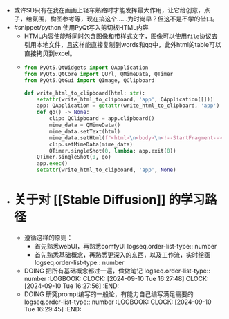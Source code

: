 - 或许SD只有在我在画画上轻车熟路时才能发挥最大作用，让它给创意，点子，给氛围，构图参考等，现在搞这个……为时尚早？但这不是不学的借口。
- #snippet/python 使用PyQt写入剪切板HTML内容
	- HTML内容使能够同时包含图像和带样式文字，图像可以使用`file`协议去引用本地文件，且这样能直接复制到words和qq中，此外html的table可以直接拷贝到excel。
	- ```python
	  from PyQt5.QtWidgets import QApplication
	  from PyQt5.QtCore import QUrl, QMimeData, QTimer
	  from PyQt5.QtGui import QImage, QClipboard
	  
	  def write_html_to_clipboard(html: str):
	      setattr(write_html_to_clipboard, 'app', QApplication([]))
	      app: QApplication = getattr(write_html_to_clipboard, 'app')
	      def go() -> None:
	          clip: QClipboard = app.clipboard()
	          mime_data = QMimeData()
	          mime_data.setText(html)
	          mime_data.setHtml(f"<html>\n<body>\n<!--StartFragment-->{html}<!--EndFragment-->\n</body>\n</html>")
	          clip.setMimeData(mime_data)
	          QTimer.singleShot(0, lambda: app.exit(0))
	      QTimer.singleShot(0, go)
	      app.exec()
	      setattr(write_html_to_clipboard, 'app', None)
	  ```
- # 关于对 [[Stable Diffusion]] 的学习路径
	- 遵循这样的原则：
		- 首先熟悉webUI，再熟悉comfyUI
		  logseq.order-list-type:: number
		- 首先熟悉基础概念，再熟悉更深入的东西，以及工作流，实时绘画
		  logseq.order-list-type:: number
	- DOING 把所有基础概念都过一遍，做做笔记
	  logseq.order-list-type:: number
	  :LOGBOOK:
	  CLOCK: [2024-09-10 Tue 16:27:48]
	  CLOCK: [2024-09-10 Tue 16:27:56]
	  :END:
	- DOING 研究prompt编写的一般论，有能力自己编写满足需要的
	  logseq.order-list-type:: number
	  :LOGBOOK:
	  CLOCK: [2024-09-10 Tue 16:29:45]
	  :END: